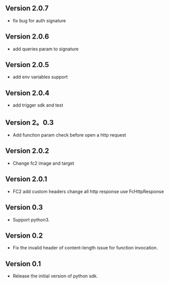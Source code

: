 ## Version 2.0.7

* fix bug for auth signature

## Version 2.0.6

* add queries param to signature

## Version 2.0.5

* add env variables support

## Version 2.0.4

* add trigger sdk and test

## Version 2。0.3

* Add function param check before open a http request

## Version 2.0.2

* Change fc2 image and target

## Version 2.0.1

*  FC2 add custom headers change all http response use FcHttpResponse

## Version 0.3

* Support python3.

## Version 0.2

* Fix the invalid header of content-length issue for function invocation.

## Version 0.1

* Release the initial version of python sdk.
